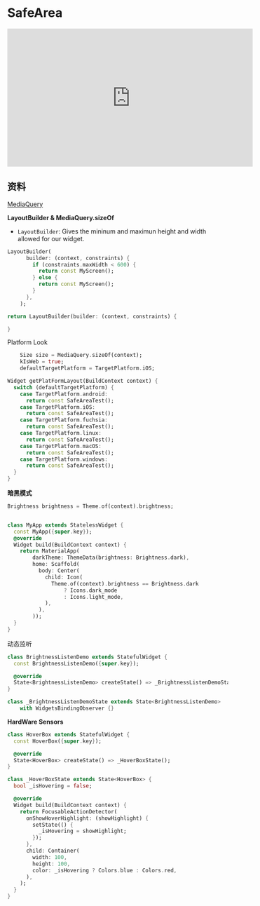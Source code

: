 # SafeArea

<iframe width="560" height="315" src="https://www.youtube.com/embed/lkF0TQJO0bA?si=1BPsTPKCv_-H_193" title="YouTube video player" frameborder="0" allow="accelerometer; autoplay; clipboard-write; encrypted-media; gyroscope; picture-in-picture; web-share" referrerpolicy="strict-origin-when-cross-origin" allowfullscreen></iframe>

## 资料

[MediaQuery](https://notes.tst.sh/flutter/media-query/)


**LayoutBuilder & MediaQuery.sizeOf**

- `LayoutBuilder`: Gives the mininum and maximun height and width allowed for our widget.

```dart
LayoutBuilder(
      builder: (context, constraints) {
        if (constraints.maxWidth < 600) {
          return const MyScreen();
        } else {
          return const MyScreen();
        }
      },
    );
```

```dart
return LayoutBuilder(builder: (context, constraints) {

}
```

Platform Look

```dart
    Size size = MediaQuery.sizeOf(context);
    kIsWeb = true;
    defaultTargetPlatform = TargetPlatform.iOS;
```


```dart
Widget getPlatFormLayout(BuildContext context) {
  switch (defaultTargetPlatform) {
    case TargetPlatform.android:
      return const SafeAreaTest();
    case TargetPlatform.iOS:
      return const SafeAreaTest();
    case TargetPlatform.fuchsia:
      return const SafeAreaTest();
    case TargetPlatform.linux:
      return const SafeAreaTest();
    case TargetPlatform.macOS:
      return const SafeAreaTest();
    case TargetPlatform.windows:
      return const SafeAreaTest();
  }
}
```

**暗黑模式**

```dart
Brightness brightness = Theme.of(context).brightness;


class MyApp extends StatelessWidget {
  const MyApp({super.key});
  @override
  Widget build(BuildContext context) {
    return MaterialApp(
        darkTheme: ThemeData(brightness: Brightness.dark),
        home: Scaffold(
          body: Center(
            child: Icon(
              Theme.of(context).brightness == Brightness.dark
                  ? Icons.dark_mode
                  : Icons.light_mode,
            ),
          ),
        ));
  }
}
```

动态监听

```dart
class BrightnessListenDemo extends StatefulWidget {
  const BrightnessListenDemo({super.key});

  @override
  State<BrightnessListenDemo> createState() => _BrightnessListenDemoState();
}

class _BrightnessListenDemoState extends State<BrightnessListenDemo>
    with WidgetsBindingObserver {}
```

**HardWare Sensors**

```dart
class HoverBox extends StatefulWidget {
  const HoverBox({super.key});

  @override
  State<HoverBox> createState() => _HoverBoxState();
}

class _HoverBoxState extends State<HoverBox> {
  bool _isHovering = false;

  @override
  Widget build(BuildContext context) {
    return FocusableActionDetector(
      onShowHoverHighlight: (showHighlight) {
        setState(() {
          _isHovering = showHighlight;
        });
      },
      child: Container(
        width: 100,
        height: 100,
        color: _isHovering ? Colors.blue : Colors.red,
      ),
    );
  }
}
```